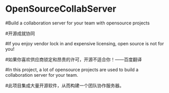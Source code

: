 # OpenSourceCollabServer

#Build a collaboration server for your team with opensource projects

#开源成就协同

#If you enjoy vendor lock in and expensive licensing, open source is not for you!

#如果你喜欢供应商锁定和昂贵的许可，开源不适合你！——百度翻译

#In this project, a lot of opensource projects are used to build a collaboration server for your team.

#此项目集成大量开源软件，从而构建一个团队协作服务器。
